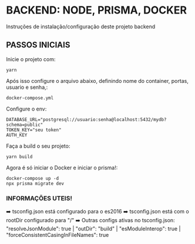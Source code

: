# BACKEND: NODE, PRISMA, DOCKER

Instruções de instalação/configuração deste projeto backend

## PASSOS INICIAIS

Inicie o projeto com:
```
yarn
```

Após isso configure o arquivo abaixo, definindo nome do container, portas, usuario e senha,:

```
docker-compose.yml
```

Configure o env:

```
DATABASE_URL="postgresql://usuario:senha@localhost:5432/mydb?schema=public"
TOKEN_KEY="seu token"
AUTH_KEY
```

Faça a build o seu projeto:

```
yarn build
```

Agora é só iniciar o Docker e iniciar o prisma!:

```
docker-compose up -d
npx prisma migrate dev
```

### INFORMAÇÕES UTEIS!

➡️ tsconfig.json está configurado para o es2016
➡️ tsconfig.json está com o rootDir configurado para "/"
➡️ Outras configs ativas no tsconfig.json: "resolveJsonModule": true | "outDir": "build" | "esModuleInterop": true | "forceConsistentCasingInFileNames": true